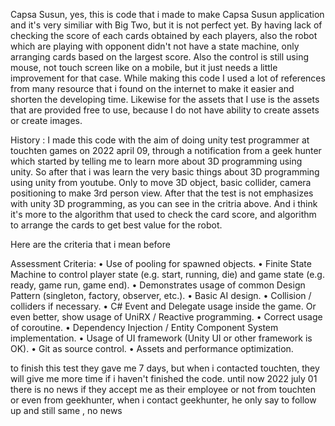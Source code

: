 Capsa Susun, yes, this is code that i made to make Capsa Susun application and it's very similiar with Big Two, 
but it is not perfect yet. By having lack of checking the score of each cards obtained by each players,
also the robot which are playing with opponent didn't not have a state machine, only arranging cards based on the largest score. 
Also the control is still using mouse, not touch screen like on a mobile, but it just needs a little improvement for that case. 
While making this code I used a lot of references from many resource that i found on the internet to make it easier and shorten the developing time. 
Likewise for the assets that I use is the assets that are provided free to use, because I do not have ability to create assets or create images.

History :
I made this code with the aim of doing unity test programmer at touchten games on 2022 april 09, through a notification 
from a geek hunter which started by telling me to learn more about 3D programming using unity. 
So after that i was learn the very basic things about 3D programming using unity from youtube.
Only to move 3D object, basic collider, camera positioning to make 3rd person view. 
After that the test is not emphasizes with unity 3D programming, as you can see in the critria above.
And i think it's more to the algorithm that used to check the card score, and algorithm to arrange the cards to get best value for the robot.

Here are the criteria that i mean before

Assessment Criteria:
• Use of pooling for spawned objects.
• Finite State Machine to control player state (e.g. start, running, die) and game state (e.g. ready, game run, game end).
• Demonstrates usage of common Design Pattern (singleton, factory, observer,
etc.).
• Basic AI design.
• Collision / colliders if necessary.
• C# Event and Delegate usage inside the game. Or even better, show usage of UniRX / Reactive programming.
• Correct usage of coroutine.
• Dependency Injection / Entity Component System implementation.
• Usage of UI framework (Unity UI or other framework is OK).
• Git as source control.
• Assets and performance optimization.

to finish this test they gave me 7 days, 
but when i contacted touchten, they will give me more time if i haven't finished the code.
until now 2022 july 01 there is no news if they accept me as their employee or not from touchten or even from geekhunter, 
when i contact geekhunter, he only say to follow up and still same , no news
